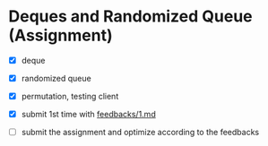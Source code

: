 # Deques and Randomized Queue (Assignment)

- [x] deque
- [x] randomized queue
- [x] permutation, testing client
- [x] submit 1st time with [feedbacks/1.md](https://github.com/runningIris/deques-randomized-queue/blob/master/feedbacks/1.md)
- [ ] submit the assignment and optimize according to the feedbacks

